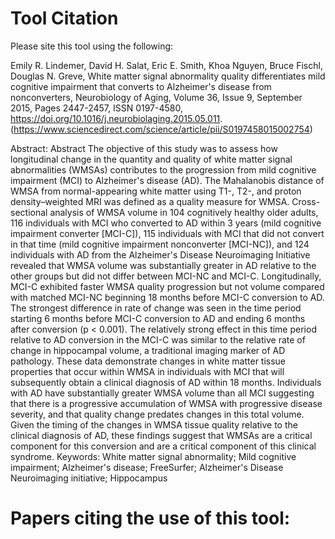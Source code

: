 # Tool Citation

Please site this tool using the following: 

Emily R. Lindemer, David H. Salat, Eric E. Smith, Khoa Nguyen, Bruce Fischl, Douglas N. Greve, White matter signal abnormality quality differentiates mild cognitive impairment that converts to Alzheimer's disease from nonconverters, Neurobiology of Aging, Volume 36, Issue 9, September 2015, Pages 2447-2457, ISSN 0197-4580, https://doi.org/10.1016/j.neurobiolaging.2015.05.011.
(https://www.sciencedirect.com/science/article/pii/S0197458015002754)

Abstract: Abstract
The objective of this study was to assess how longitudinal change in the quantity and quality of white matter signal abnormalities (WMSAs) contributes to the progression from mild cognitive impairment (MCI) to Alzheimer's disease (AD). The Mahalanobis distance of WMSA from normal-appearing white matter using T1-, T2-, and proton density–weighted MRI was defined as a quality measure for WMSA. Cross-sectional analysis of WMSA volume in 104 cognitively healthy older adults, 116 individuals with MCI who converted to AD within 3 years (mild cognitive impairment converter [MCI-C]), 115 individuals with MCI that did not convert in that time (mild cognitive impairment nonconverter [MCI-NC]), and 124 individuals with AD from the Alzheimer's Disease Neuroimaging Initiative revealed that WMSA volume was substantially greater in AD relative to the other groups but did not differ between MCI-NC and MCI-C. Longitudinally, MCI-C exhibited faster WMSA quality progression but not volume compared with matched MCI-NC beginning 18 months before MCI-C conversion to AD. The strongest difference in rate of change was seen in the time period starting 6 months before MCI-C conversion to AD and ending 6 months after conversion (p &lt; 0.001). The relatively strong effect in this time period relative to AD conversion in the MCI-C was similar to the relative rate of change in hippocampal volume, a traditional imaging marker of AD pathology. These data demonstrate changes in white matter tissue properties that occur within WMSA in individuals with MCI that will subsequently obtain a clinical diagnosis of AD within 18 months. Individuals with AD have substantially greater WMSA volume than all MCI suggesting that there is a progressive accumulation of WMSA with progressive disease severity, and that quality change predates changes in this total volume. Given the timing of the changes in WMSA tissue quality relative to the clinical diagnosis of AD, these findings suggest that WMSAs are a critical component for this conversion and are a critical component of this clinical syndrome.
Keywords: White matter signal abnormality; Mild cognitive impairment; Alzheimer's disease; FreeSurfer; Alzheimer's Disease Neuroimaging initiative; Hippocampus

# Papers citing the use of this tool: 
